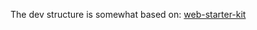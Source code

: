 The dev structure is somewhat based on: [web-starter-kit](https://github.com/google/web-starter-kit)